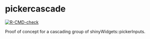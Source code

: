 # pickercascade

<!-- badges: start -->
[![R-CMD-check](https://github.com/nelstevens/pickercascade/actions/workflows/R-CMD-check.yaml/badge.svg)](https://github.com/nelstevens/pickercascade/actions/workflows/R-CMD-check.yaml)

<!-- badges: end -->

Proof of concept for a cascading group of shinyWidgets::pickerInputs.
